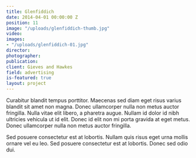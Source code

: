 ```yaml
---
title: Glenfiddich
date: 2014-04-01 00:00:00 Z
position: 11
image: "/uploads/glenfiddich-thumb.jpg"
video: 
images:
- "/uploads/glenfiddich-01.jpg"
director: 
photographer: 
publication: 
client: Gieves and Hawkes
field: advertising
is-featured: true
layout: project
---
```


Curabitur blandit tempus porttitor. Maecenas sed diam eget risus varius blandit sit amet non magna. Donec ullamcorper nulla non metus auctor fringilla. Nulla vitae elit libero, a pharetra augue. Nullam id dolor id nibh ultricies vehicula ut id elit. Donec id elit non mi porta gravida at eget metus. Donec ullamcorper nulla non metus auctor fringilla.

Sed posuere consectetur est at lobortis. Nullam quis risus eget urna mollis ornare vel eu leo. Sed posuere consectetur est at lobortis. Donec sed odio dui.